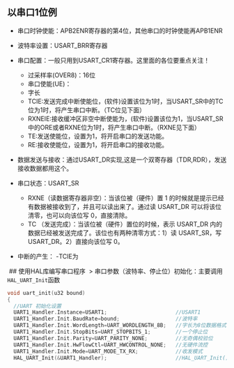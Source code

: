 ## 以串口1位例
- 串口时钟使能：APB2ENR寄存器的第4位，其他串口的时钟使能再APB1ENR
- 波特率设置：USART_BRR寄存器
- 串口配置：一般只用到USART_CR1寄存器。这里面的各位要重点关注！
  - 过采样率(OVER8)：16位
  - 串口使能(UE)：
  - 字长
  - TCIE:发送完成中断使能位，(软件)设置该位为1时，当USART_SR中的TC位为1时，将产生串口中断。（TC位见下面）
  - RXNEIE:接收缓冲区非空中断使能为，(软件)设置该位为1，当USART_SR中的ORE或者RXNE位为1时，将产生串口中断。（RXNE见下面）
  - TE:发送使能位，设置为1，将开启串口的发送功能。
  - RE:接收使能位，设置为1，将开启串口的接收功能。
- 数据发送与接收：通过USART_DR实现,这是一个双寄存器（TDR,RDR），发送接收数据都用这个。
- 串口状态：USART_SR
  - RXNE（读数据寄存器非空）：当该位被（硬件）置 1 的时候就是提示已经有数据被接收到了，并且可以读出来了。通过读 USART_DR 可以将该位清零，也可以向该位写 0，直接清除。 
  - TC （发送完成）：当该位被（硬件）置位的时候，表示 USART_DR 内的数据已经被发送完成了。该位也有两种清零方式：1）读 USART_SR，写USART_DR。2）直接向该位写 0。
  
- 中断的产生：
  -TCIE为
  
  ## 使用HAL库编写串口程序
  > 串口参数（波特率、停止位）初始化：主要调用`HAL_UART_Init`函数
  ```c
  void uart_init(u32 bound)
{	
	//UART 初始化设置
	UART1_Handler.Instance=USART1;					    //USART1
	UART1_Handler.Init.BaudRate=bound;				    //波特率
	UART1_Handler.Init.WordLength=UART_WORDLENGTH_8B;   //字长为8位数据格式
	UART1_Handler.Init.StopBits=UART_STOPBITS_1;	    //一个停止位
	UART1_Handler.Init.Parity=UART_PARITY_NONE;		    //无奇偶校验位
	UART1_Handler.Init.HwFlowCtl=UART_HWCONTROL_NONE;   //无硬件流控
	UART1_Handler.Init.Mode=UART_MODE_TX_RX;		    //收发模式
	HAL_UART_Init(&UART1_Handler);					    //HAL_UART_Init()会使能UART1

  ```
